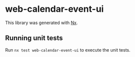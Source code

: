 # web-calendar-event-ui

This library was generated with [Nx](https://nx.dev).

## Running unit tests

Run `nx test web-calendar-event-ui` to execute the unit tests.
